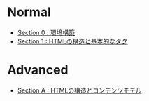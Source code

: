 # Normal
- [Section 0 : 環境構築](https://github.com/kmc-jp/css-study-seminar/blob/main/documents/normal/Section-00.md)
- [Section 1 : HTMLの構造と基本的なタグ](https://github.com/kmc-jp/css-study-seminar/blob/main/documents/normal/Section-01.md)

# Advanced
- [Section A : HTMLの構造とコンテンツモデル](https://github.com/kmc-jp/css-study-seminar/blob/main/documents/advanced/Section-A.md)